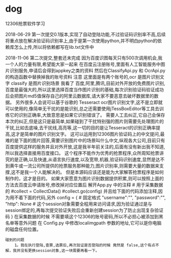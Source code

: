 # dog
12306抢票软件学习

2018-06-29 第一次提交0.1版本,实现了自动登陆功能,不过验证码识别率不高,后续将重点放在解决验证码识别率上,由于是第一次使用python,并不明白python的依赖库怎么上传,所以将依赖都写在lib.txt文件中

2018-11-06 第二次提交,整套还未完成
    因为百度识图每天只有500次调用机会,我一个人的力量有限,希望能大家一起来
    在百度云注册账号,里面有人工智能服务中图片识别服务,申请后会得到appkey之类的资料
    然后在ClassifyApi.py 和 OcrApi.py 的构造函数中替换掉我的账号资料
    注意 这里面是有两个账号的,ocr 是图片识别文字  classify 是图片识别场景
    我看了 百度,阿里,腾讯,目前对外开放的免费图片识别,百度是最强大的,所以这里选择百度当作图片识别的基础,每次识别验证码验证成功后会把图片md5值保存自己的阿里云数据库,请大家不要恶意去破坏数据里的数据。
    另外很多人会说可以基于谷歌的 Tesseract ocr图片识别文字,这不是立即就可以使用的,像简单无干扰的是能识别,总之还需要使用jTessBoxEditor等工具去训练它的识别正确率,大致意思是如果它识别错误了。
    需要人工去纠正,它自己会保存本次的纠正,但是这只是最简单,如果碰到了干扰特别强的图片则需要先处理图片的干扰,比如去底噪,去干扰线,高亮等,这一切的目的是让Tesseract的识别正确率提高,这才是简单的图片识别文字。
    这可以运用到12306图片验证码上的中文提问,最难的是下面的图片回答,需要识别图片中的场景叫什么中文,纵观各大公司,目前只有百度提供这样的服务并且对外开放,这是我半年前关注的,后面有没有新出我不知道,所以我选择直接用百度接口。
    这个程序不能作为优秀的抢票程序,众所周知抢票讲究的是正确,以及快速,从语言执行速度,以及宽带,机器,验证码识别速度,显然是达不到黄牛或一流公司所提供的抢票服务那种能力,图片识别率,则需要大量的数据来支撑,这不是我一个人能解决的。
    但是本源码应该还是能为大家解答抢票程序是如何制作的，这才是目的。
    如果大家愿意为图片识别数据提供积累,则可以按照上面的方法去百度云申请账号,修改掉对应位置后
    解开App.py 中的注释
    # 用于采集数据的
    #collect = CollectData()
    #collect.go(config)
    并且给下面的代码添加注释,因为用不着下面的代码,另外
    config = { # 固定格式
    "username":"",
    "password":"",
    "http": None # 这个session对象需要全程用来访问请求,因为验证通过是与session绑定的,再每次提交验证失败后会重新创建session为了防止出现复杂验证码
    }
    在采集数据的时候 不需要填这个12306的账号密码,所以不必担心被添加到黑名单等意外问题
    在 Config.py 中修改localimgpath 参数的地址,它可以是你电脑的磁盘任何位置。

    碰到的问题
        1。我在执行登陆,查票,选票后,再次验证是否登陆的时候 竟然是 false,这个有点不解，我并没有更换session对象,这一块需要再看一下。